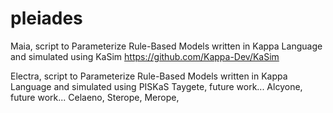# pleiades

Maia, script to Parameterize Rule-Based Models written in Kappa Language and simulated using KaSim https://github.com/Kappa-Dev/KaSim

Electra, script to Parameterize Rule-Based Models written in Kappa Language and simulated using PISKaS 
Taygete, future work...
Alcyone, future work...
Celaeno,
Sterope,
Merope,
